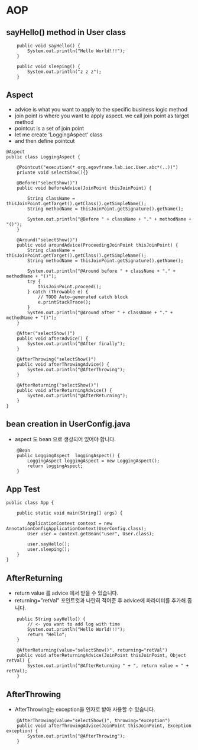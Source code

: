 # AOP

## sayHello() method in User class

```
	public void sayHello() {
		System.out.println("Hello World!!!");
	}

	public void sleeping() {
		System.out.println("z z z");
	}

```

## Aspect

- advice is what you want to apply to the specific business logic method
- join point is where you want to apply aspect. we call join point as target method
- pointcut is a set of join point
- let me create 'LoggingAspect' class
- and then define pointcut

```
@Aspect
public class LoggingAspect {

	@Pointcut("execution(* org.egovframe.lab.ioc.User.abc*(..))")
	private void selectShow(){}

	@Before("selectShow()")
	public void beforeAdvice(JoinPoint thisJoinPoint) {

        String className = thisJoinPoint.getTarget().getClass().getSimpleName();
        String methodName = thisJoinPoint.getSignature().getName();

		System.out.println("@Before " + className + "." + methodName + "()");
	}

	@Around("selectShow()")
	public void aroundAdvice(ProceedingJoinPoint thisJoinPoint) {
        String className = thisJoinPoint.getTarget().getClass().getSimpleName();
        String methodName = thisJoinPoint.getSignature().getName();

		System.out.println("@Around before " + className + "." + methodName + "()");
		try {
			thisJoinPoint.proceed();
		} catch (Throwable e) {
			// TODO Auto-generated catch block
			e.printStackTrace();
		}
		System.out.println("@Around after " + className + "." + methodName + "()");
	}

	@After("selectShow()")
	public void afterAdvice() {
		System.out.println("@After finally");
	}

	@AfterThrowing("selectShow()")
	public void afterThrowingAdvice() {
		System.out.println("@AfterThrowing");
	}

	@AfterReturning("selectShow()")
	public void afterReturningAdvice() {
		System.out.println("@AfterReturning");
	}
}
```

## bean creation in UserConfig.java

- aspect 도 bean 으로 생성되어 있어야 합니다.

```
	@Bean
	public LoggingAspect  loggingAspect() {
		LoggingAspect loggingAspect = new LoggingAspect();
		return loggingAspect;
	}
```

## App Test

```
public class App {

	public static void main(String[] args) {

		ApplicationContext context = new AnnotationConfigApplicationContext(UserConfig.class);
		User user = context.getBean("user", User.class);

		user.sayHello();
		user.sleeping();
	}
}
```

## AfterReturning

- return value 를 advice 에서 받을 수 있습니다.
- returning="retVal" 포인트컷과 나란히 적어준 후 advice에 파라미터를 추가해 줍니다.

```
	public String sayHello() {
		// <- you want to add log with time
		System.out.println("Hello World!!!");
		return "Hello";
	}
```

```
	@AfterReturning(value="selectShow()", returning="retVal")
	public void afterReturningAdvice(JoinPoint thisJoinPoint, Object retVal) {
		System.out.println("@AfterReturning " + ", return value = " + retVal);
	}
```

## AfterThrowing

- AfterThrowing는 exception을 인자로 받아 사용할 수 있습니다.

```
	@AfterThrowing(value="selectShow()", throwing="exception")
	public void afterThrowingAdvice(JoinPoint thisJoinPoint, Exception exception) {
		System.out.println("@AfterThrowing");
	}
```